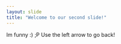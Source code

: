 ```yaml
---
layout: slide
title: "Welcome to our second slide!"
---
```

Im funny :) ;P
Use the left arrow to go back!
